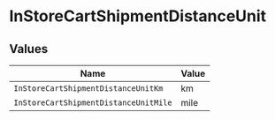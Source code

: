 # InStoreCartShipmentDistanceUnit


## Values

| Name                                  | Value                                 |
| ------------------------------------- | ------------------------------------- |
| `InStoreCartShipmentDistanceUnitKm`   | km                                    |
| `InStoreCartShipmentDistanceUnitMile` | mile                                  |